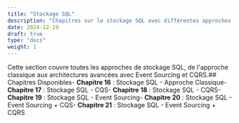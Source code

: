 ```yaml
---
title: "Stockage SQL"
description: "Chapitres sur le stockage SQL avec différentes approches architecturales"
date: 2024-12-19
draft: true
type: "docs"
weight: 1
---
```

Cette section couvre toutes les approches de stockage SQL, de l'approche classique aux architectures avancées avec Event Sourcing et CQRS.## Chapitres Disponibles- **Chapitre 16** : Stockage SQL - Approche Classique- **Chapitre 17** : Stockage SQL - CQS- **Chapitre 18** : Stockage SQL - CQRS- **Chapitre 19** : Stockage SQL - Event Sourcing- **Chapitre 20** : Stockage SQL - Event Sourcing + CQS- **Chapitre 21** : Stockage SQL - Event Sourcing + CQRS